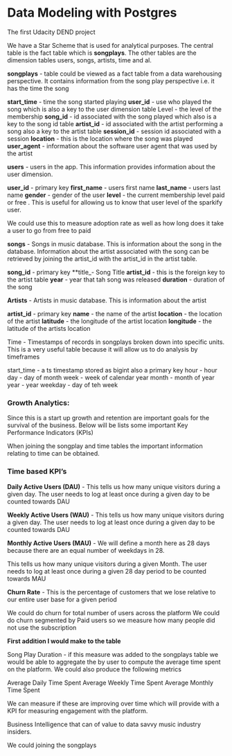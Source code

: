 # Data Modeling with Postgres

The first Udacity DEND project

We have a Star Scheme that is used for analytical purposes. The central table is the fact table which is **songplays**. The other tables are the dimension tables users, songs, artists, time and al. 

**songplays** -  table could be viewed as a fact table from a data warehousing perspective. It contains information from the song play perspective i.e. it has the time the song

**start_time** - time the song started playing
**user_id** - use who played the song which is also a key to the user dimension table Level - the level of the membership 
**song_id** - id associated with the song played which also is a key to the song id table 
**artist_id** - id associated with the artist performing a song also a key to the artist table
**session_id** - session id associated with a session
**location** - this is the location where the song was played 
**user_agent** - information about the software user agent that was used by the artist 


**users** - users in the app. This information provides information about the user dimension. 

**user_id** - primary key 
**first_name** - users first name
**last_name** - users last name 
**gender** - gender of the user 
**level** - the current membership level paid or free . This is useful for allowing us to know that user level of the sparkify user.

We could use this to measure adoption rate as well as how long does it take a user to go from free to paid

**songs** - Songs in music database. This is information about the song in the database. Information about the artist associated with the song can be retrieved by joining the artist_id with the artist_id in the artist table. 
 
**song_id** - primary key
**title_- Song Title 
**artist_id** - this is the foreign key to the artist table 
**year** - year that tah song was released
**duration** - duration of the song

**Artists** - Artists in music database. This is information about the artist 

**artist_id** - primary key 
**name** - the name of the artist 
**location** - the location of the artist 
**latitude** - the longitude of the artist location 
**longitude** - the latitude of the artists location 


Time - Timestamps of records in songplays broken down into specific units. This is a very useful table because it will allow us to do analysis by timeframes

start_time - a ts timestamp stored as bigint also a primary key
hour - hour 
day - day of month
week - week of calendar year 
month - month of year 
year - year 
weekday - day of teh week



### Growth Analytics:

Since this is a start up growth and retention are important goals for the survival of the business. Below will be lists some important Key Performance Indicators (KPIs) 

When joining the songplay and time tables the important information relating to time can be obtained. 

### Time based KPI’s

**Daily Active Users (DAU)** - This  tells us how many unique visitors during a given day. The user needs to log at least once during a given day to be counted towards DAU

**Weekly Active Users (WAU)** - This  tells us how many unique visitors during a given day. The user needs to log at least once during a given day to be counted towards DAU

**Monthly Active Users (MAU)** - We will define a month here as 28 days because there are an equal number of weekdays in 28. 

This  tells us how many unique visitors during a given Month. The user needs to log at least once during a given 28 day period  to be counted towards MAU

**Churn Rate** - This is the  percentage of customers that we lose relative to our entire user base for a given period

We could do churn for total number of users across the platform 
We could do churn segmented by Paid users so we measure how many people did not use the subscription 

 



**First addition I would make to the table**

Song Play Duration -  if this measure was added to the songplays table we would be able to aggregate the by user to compute the average time spent on the platform. We could also produce the following metrics 

Average Daily Time Spent
Average Weekly Time Spent
Average Monthly Time Spent 

We can measure if these are improving over time which will provide with a KPI for measuring engagement with the platform.

Business Intelligence that can of value to data savvy music industry insiders. 

We could joining the songplays 
 
